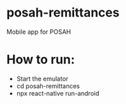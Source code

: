 # posah-remittances
Mobile app for POSAH

# How to run:
- Start the emulator
- cd posah-remittances
- npx react-native run-android
